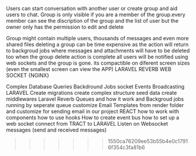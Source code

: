 Users can start conversation with another user or create group and aid users to chat.
Group is only visible if you are a member of the group.every member can see the discription of the group and the list of user but the owner only has the permission to edit and delete

Group might contain multiple users, thousands of messages and even more shared files
deleting a group can be time expensive as the action will return to backgroud jobs where messages and attachments will have to be deleted too
when the group delete action is complete all users will be notified using web sockets and the group is gone.
its compactible on diferent screen sizes (even the smallest screen can view the APP)
LARAVEL REVERB
WEB SOCKET
{NGINX}

 Complex Database Queries
Backdround Jobs
socket Events
Broadcasting
LARAVEL
Create migrations
create complex structure seed data
create middlewares
Laravel Reverb
Queues and how it work and Backgroud jobs running by seperate queue
customize Email Templates from render folder and customize for sending email in our project
REACT
how to work with components
how to use hooks
How to create event bus
how to set up a web socket connect from TRACT to LARAVEL
Listen on Websocket messages (send and received messages)


>>>>>>> 1550ca76209ee53b55b4e0c17916f354c3fa81b6
